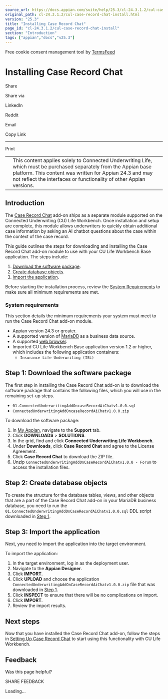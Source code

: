 ```yaml
---
source_url: https://docs.appian.com/suite/help/25.3/cl-24.3.1.2/cul-case-record-chat-install.html
original_path: cl-24.3.1.2/cul-case-record-chat-install.html
version: "25.3"
title: "Installing Case Record Chat"
page_id: "cl-24.3.1.2/cul-case-record-chat-install"
section: "Introduction"
tags: ["appian","docs","v25.3"]
---
```



Free cookie consent management tool by [TermsFeed](https://www.termsfeed.com/)

# Installing Case Record Chat

Share

Share via

LinkedIn

Reddit

Email

Copy Link

* * *

Print

<table><tbody><tr><td><i class="fa fa-check-square-o" aria-hidden="true"></i></td><td>This content applies solely to Connected Underwriting Life, which must be purchased separately from the Appian base platform. This content was written for Appian 24.3 and may not reflect the interfaces or functionality of other Appian versions.</td></tr></tbody></table>

## Introduction

The [Case Record Chat](cul-case-record-chat-module_overview.html) add-on ships as a separate module supported on the Connected Underwriting (CU) Life Workbench. Once installation and setup are complete, this module allows underwriters to quickly obtain additional case information by asking an AI chatbot questions about the case within the context of the case record.

This guide outlines the steps for downloading and installing the Case Record Chat add-on module to use with your CU Life Workbench Base application. The steps include:

1.  [Download the software package](#step-1-download-the-software-package).
2.  [Create database objects](#step-2-create-database-objects).
3.  [Import the application](#step-3-import-the-application).

Before starting the installation process, review the [System Requirements](#system-requirements) to make sure all minimum requirements are met.

### System requirements

This section details the minimum requirements your system must meet to run the Case Record Chat add-on module.

-   Appian version 24.3 or greater.
-   A supported version of [MariaDB](../System_Requirements.html#databases) as a business data source.
-   A supported [web browser](../System_Requirements.html#web-browsers).
-   Imported CU Life Workbench Base application version 1.2 or higher, which includes the following application containers:
    -   `Insurance Life Underwriting (ISL)`

## Step 1: Download the software package

The first step in installing the Case Record Chat add-on is to download the software package that contains the following files, which you will use in the remaining set-up steps.

-   `01.ConnectedUnderwritingAddOncaseRecordAiChatv1.0.0.sql`
-   `ConnectedUnderwritingAddOncaseRecordAiChatv1.0.0.zip`

To download the software package:

1.  In [My Appian](https://forum.appian.com/suite/sites/myappian/page/support), navigate to the **Support** tab.
2.  Click **DOWNLOADS** > **SOLUTIONS**.
3.  In the grid, find and click **Connected Underwriting Life Workbench**.
4.  Under **Downloads**, click **Case Record Chat** and agree to the License Agreement.
5.  Click **Case Record Chat** to download the ZIP file.
6.  Unzip `ConnectedUnderwritingAddOnCaseRecordAiChatv1.0.0 - Forum` to access the installation files.

## Step 2: Create database objects

To create the structure for the database tables, views, and other objects that are a part of the Case Record Chat add-on in your MariaDB business database, you need to run the `01.ConnectedUnderwritingAddOnCaseRecordAiChatv1.0.0.sql` DDL script downloaded in [Step 1](#step-1-download-the-software-package).

## Step 3: Import the application

Next, you need to import the application into the target environment.

To import the application:

1.  In the target environment, log in as the deployment user.
2.  Navigate to the **Appian Designer**.
3.  Click **IMPORT**.
4.  Click **UPLOAD** and choose the application `ConnectedUnderwritingAddOnCaseRecordAiChatv1.0.0.zip` file that was downloaded in [Step 1](#step-1-download-the-software-package).
5.  Click **INSPECT** to ensure that there will be no complications on import.
6.  Click **IMPORT**.
7.  Review the import results.

## Next steps

Now that you have installed the Case Record Chat add-on, follow the steps in [Setting Up Case Record Chat](cul-case-record-chat-setup.html) to start using this functionality with CU Life Workbench.

## Feedback

Was this page helpful?

SHARE FEEDBACK

Loading...
